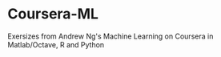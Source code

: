 # Coursera-ML
Exersizes from Andrew Ng's Machine Learning on Coursera in Matlab/Octave, R and Python
